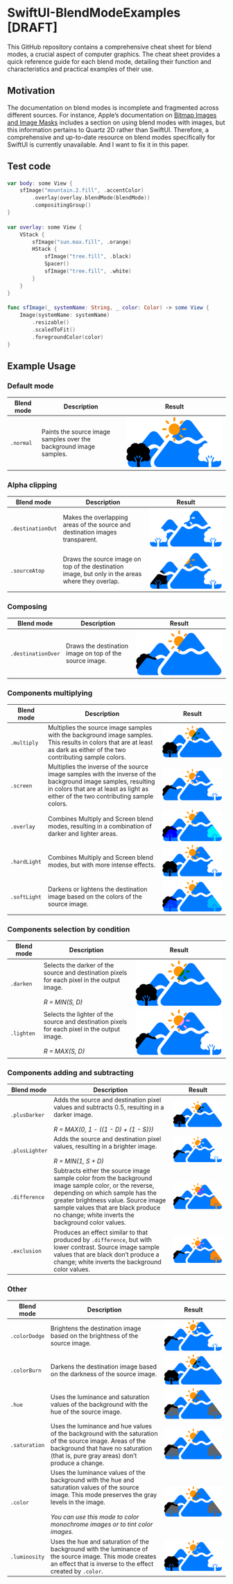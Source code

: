 #  SwiftUI-BlendModeExamples [DRAFT]
This GitHub repository contains a comprehensive cheat sheet for blend modes, a crucial aspect of computer graphics. The cheat sheet provides a quick reference guide for each blend mode, detailing their function and characteristics and practical examples of their use.

## Motivation
The documentation on blend modes is incomplete and fragmented across different sources. For instance, Apple’s documentation on [Bitmap Images and Image Masks](https://developer.apple.com/library/archive/documentation/GraphicsImaging/Conceptual/drawingwithquartz2d/dq_images/dq_images.html) includes a section on using blend modes with images, but this information pertains to Quartz 2D rather than SwiftUI. Therefore, a comprehensive and up-to-date resource on blend modes specifically for SwiftUI is currently unavailable. And I want to fix it in this paper.

## Test code
```swift
var body: some View {
    sfImage("mountain.2.fill", .accentColor)
        .overlay(overlay.blendMode(blendMode))
        .compositingGroup()
}

var overlay: some View {
    VStack {
        sfImage("sun.max.fill", .orange)
        HStack {
            sfImage("tree.fill", .black)
            Spacer()
            sfImage("tree.fill", .white)
        }
    }
}

func sfImage(_ systemName: String, _ color: Color) -> some View {
    Image(systemName: systemName)
        .resizable()
        .scaledToFit()
        .foregroundColor(color)
}
```

## Example Usage
### Default mode
| Blend mode | Description | Result |
| --- | --- | --- |
| `.normal` | Paints the source image samples over the background image samples. | ![Blend mode normal](Examples/normal.png) |

### Alpha clipping
| Blend mode | Description | Result |
| --- | --- | --- |
| `.destinationOut` | Makes the overlapping areas of the source and destination images transparent. | ![Blend mode destinationOut](Examples/destinationOut.png) |
| `.sourceAtop` | Draws the source image on top of the destination image, but only in the areas where they overlap. | ![Blend mode sourceAtop](Examples/sourceAtop.png) |

### Composing
| Blend mode | Description | Result |
| --- | --- | --- |
| `.destinationOver` | Draws the destination image on top of the source image. | ![Blend mode destinationOver](Examples/destinationOver.png) |

### Components multiplying
| Blend mode | Description | Result |
| --- | --- | --- |
| `.multiply` | Multiplies the source image samples with the background image samples. This results in colors that are at least as dark as either of the two contributing sample colors. | ![Blend mode multiply](Examples/multiply.png) |
| `.screen` | Multiplies the inverse of the source image samples with the inverse of the background image samples, resulting in colors that are at least as light as either of the two contributing sample colors. | ![Blend mode screen](Examples/screen.png) |
| `.overlay` | Combines Multiply and Screen blend modes, resulting in a combination of darker and lighter areas. | ![Blend mode overlay](Examples/overlay.png) |
| `.hardLight` | Combines Multiply and Screen blend modes, but with more intense effects. | ![Blend mode hardLight](Examples/hardLight.png) |
| `.softLight` | Darkens or lightens the destination image based on the colors of the source image. | ![Blend mode softLight](Examples/softLight.png) |

### Components selection by condition 
| Blend mode | Description | Result |
| --- | --- | --- |
| `.darken` | Selects the darker of the source and destination pixels for each pixel in the output image. <br><br>*R = MIN(S, D)* | ![Blend mode darken](Examples/darken.png) |
| `.lighten` | Selects the lighter of the source and destination pixels for each pixel in the output image. <br><br>*R = MAX(S, D)* | ![Blend mode lighten](Examples/lighten.png) |

### Components adding and subtracting
| Blend mode | Description | Result |
| --- | --- | --- |
| `.plusDarker` | Adds the source and destination pixel values and subtracts 0.5, resulting in a darker image.<br><br>*R = MAX(0, 1 - ((1 - D) + (1 - S)))* | ![Blend mode plusDarker](Examples/plusDarker.png) |
| `.plusLighter` | Adds the source and destination pixel values, resulting in a brighter image.<br><br>*R = MIN(1, S + D)* | ![Blend mode plusLighter](Examples/plusLighter.png) |
| `.difference` | Subtracts either the source image sample color from the background image sample color, or the reverse, depending on which sample has the greater brightness value. Source image sample values that are black produce no change; white inverts the background color values. | ![Blend mode difference](Examples/difference.png) |
| `.exclusion` | Produces an effect similar to that produced by `.difference`, but with lower contrast. Source image sample values that are black don’t produce a change; white inverts the background color values. | ![Blend mode exclusion](Examples/exclusion.png) |

### Other
| Blend mode | Description | Result |
| --- | --- | --- |
| `.colorDodge` | Brightens the destination image based on the brightness of the source image. | ![Blend mode colorDodge](Examples/colorDodge.png) |
| `.colorBurn` | Darkens the destination image based on the darkness of the source image. | ![Blend mode colorBurn](Examples/colorBurn.png) |
| `.hue` | Uses the luminance and saturation values of the background with the hue of the source image. | ![Blend mode hue](Examples/hue.png) |
| `.saturation` | Uses the luminance and hue values of the background with the saturation of the source image. Areas of the background that have no saturation (that is, pure gray areas) don’t produce a change. | ![Blend mode saturation](Examples/saturation.png) |
| `.color` | Uses the luminance values of the background with the hue and saturation values of the source image. This mode preserves the gray levels in the image.<br><br>*You can use this mode to color monochrome images or to tint color images.* | ![Blend mode color](Examples/color.png) |
| `.luminosity` | Uses the hue and saturation of the background with the luminance of the source image. This mode creates an effect that is inverse to the effect created by `.color`. | ![Blend mode luminosity](Examples/luminosity.png) |

